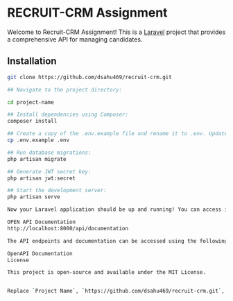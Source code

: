 # RECRUIT-CRM Assignment

Welcome to Recruit-CRM Assignment! This is a [Laravel](https://laravel.com/) project that provides a comprehensive API for managing candidates.

## Installation

```bash
git clone https://github.com/dsahu469/recruit-crm.git

## Navigate to the project directory:

cd project-name

## Install dependencies using Composer:
composer install

## Create a copy of the .env.example file and rename it to .env. Update the database and other configuration settings:
cp .env.example .env

## Run database migrations:
php artisan migrate

## Generate JWT secret key:
php artisan jwt:secret

## Start the development server:
php artisan serve

Now your Laravel application should be up and running! You can access it by visiting http://localhost:8000 in your browser.

OPEN API Documentation
http://localhost:8000/api/documentation

The API endpoints and documentation can be accessed using the following link:

OpenAPI Documentation
License

This project is open-source and available under the MIT License.


Replace `Project Name`, `https://github.com/dsahu469/recruit-crm.git`, and other placeholders with the actual project details. This `README.md` provides installation instructions, a link to the OpenAPI documentation, and information about the project's license.
